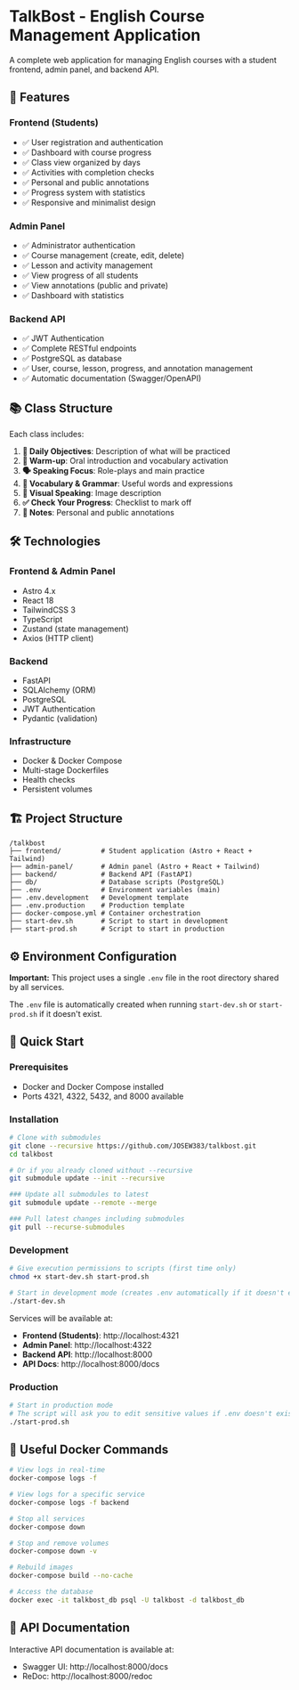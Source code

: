 # TalkBost - English Course Management Application

A complete web application for managing English courses with a student frontend, admin panel, and backend API.

## 📱 Features

### Frontend (Students)
- ✅ User registration and authentication
- ✅ Dashboard with course progress
- ✅ Class view organized by days
- ✅ Activities with completion checks
- ✅ Personal and public annotations
- ✅ Progress system with statistics
- ✅ Responsive and minimalist design

### Admin Panel
- ✅ Administrator authentication
- ✅ Course management (create, edit, delete)
- ✅ Lesson and activity management
- ✅ View progress of all students
- ✅ View annotations (public and private)
- ✅ Dashboard with statistics

### Backend API
- ✅ JWT Authentication
- ✅ Complete RESTful endpoints
- ✅ PostgreSQL as database
- ✅ User, course, lesson, progress, and annotation management
- ✅ Automatic documentation (Swagger/OpenAPI)

## 📚 Class Structure

Each class includes:

1. **🎯 Daily Objectives**: Description of what will be practiced
2. **💬 Warm-up**: Oral introduction and vocabulary activation
3. **🗣️ Speaking Focus**: Role-plays and main practice
4. **🧠 Vocabulary & Grammar**: Useful words and expressions
5. **🎨 Visual Speaking**: Image description
6. **✅ Check Your Progress**: Checklist to mark off
7. **📝 Notes**: Personal and public annotations

## 🛠️ Technologies

### Frontend & Admin Panel
- Astro 4.x
- React 18
- TailwindCSS 3
- TypeScript
- Zustand (state management)
- Axios (HTTP client)

### Backend
- FastAPI
- SQLAlchemy (ORM)
- PostgreSQL
- JWT Authentication
- Pydantic (validation)

### Infrastructure
- Docker & Docker Compose
- Multi-stage Dockerfiles
- Health checks
- Persistent volumes

## 🏗️ Project Structure

```
/talkbost
├── frontend/          # Student application (Astro + React + Tailwind)
├── admin-panel/       # Admin panel (Astro + React + Tailwind)
├── backend/           # Backend API (FastAPI)
├── db/                # Database scripts (PostgreSQL)
├── .env               # Environment variables (main)
├── .env.development   # Development template
├── .env.production    # Production template
├── docker-compose.yml # Container orchestration
├── start-dev.sh       # Script to start in development
├── start-prod.sh      # Script to start in production
```

## ⚙️ Environment Configuration

**Important:** This project uses a single `.env` file in the root directory shared by all services.

The `.env` file is automatically created when running `start-dev.sh` or `start-prod.sh` if it doesn't exist.

## 🚀 Quick Start

### Prerequisites

- Docker and Docker Compose installed
- Ports 4321, 4322, 5432, and 8000 available

### Installation

```bash
# Clone with submodules
git clone --recursive https://github.com/JOSEW383/talkbost.git
cd talkbost

# Or if you already cloned without --recursive
git submodule update --init --recursive

### Update all submodules to latest
git submodule update --remote --merge

### Pull latest changes including submodules
git pull --recurse-submodules
```

### Development

```bash
# Give execution permissions to scripts (first time only)
chmod +x start-dev.sh start-prod.sh

# Start in development mode (creates .env automatically if it doesn't exist)
./start-dev.sh
```

Services will be available at:
- **Frontend (Students)**: http://localhost:4321
- **Admin Panel**: http://localhost:4322
- **Backend API**: http://localhost:8000
- **API Docs**: http://localhost:8000/docs

### Production

```bash
# Start in production mode
# The script will ask you to edit sensitive values if .env doesn't exist
./start-prod.sh
```

## 🐳 Useful Docker Commands

```bash
# View logs in real-time
docker-compose logs -f

# View logs for a specific service
docker-compose logs -f backend

# Stop all services
docker-compose down

# Stop and remove volumes
docker-compose down -v

# Rebuild images
docker-compose build --no-cache

# Access the database
docker exec -it talkbost_db psql -U talkbost -d talkbost_db
```

## 📖 API Documentation

Interactive API documentation is available at:
- Swagger UI: http://localhost:8000/docs
- ReDoc: http://localhost:8000/redoc
